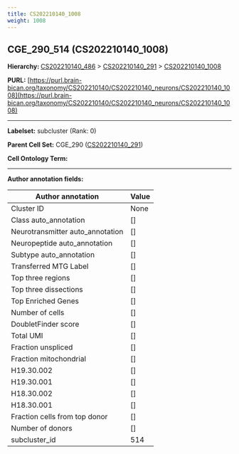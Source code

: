 ```yaml
---
title: CS202210140_1008
weight: 1008
---
```

## CGE_290_514 (CS202210140_1008)
<b>Hierarchy: </b>
[CS202210140_486](../CS202210140_486) >
[CS202210140_291](../CS202210140_291) >
[CS202210140_1008](../CS202210140_1008)

**PURL:** [https://purl.brain-bican.org/taxonomy/CS202210140/CS202210140_neurons/CS202210140_1008](https://purl.brain-bican.org/taxonomy/CS202210140/CS202210140_neurons/CS202210140_1008)

---


**Labelset:** subcluster (Rank: 0)

**Parent Cell Set:** CGE_290 ([CS202210140_291](../CS202210140_291))



**Cell Ontology Term:** 

[MARKER GENES.]: #


---

[TRANSFERRED ANNOTATIONS.]: #


[AUTHOR ANNOTATION FIELDS.]: #


**Author annotation fields:**

| Author annotation | Value |
|-------------------|-------|
|Cluster ID|None|
|Class auto_annotation|[]|
|Neurotransmitter auto_annotation|[]|
|Neuropeptide auto_annotation|[]|
|Subtype auto_annotation|[]|
|Transferred MTG Label|[]|
|Top three regions|[]|
|Top three dissections|[]|
|Top Enriched Genes|[]|
|Number of cells|[]|
|DoubletFinder score|[]|
|Total UMI|[]|
|Fraction unspliced|[]|
|Fraction mitochondrial|[]|
|H19.30.002|[]|
|H19.30.001|[]|
|H18.30.002|[]|
|H18.30.001|[]|
|Fraction cells from top donor|[]|
|Number of donors|[]|
|subcluster_id|514|
